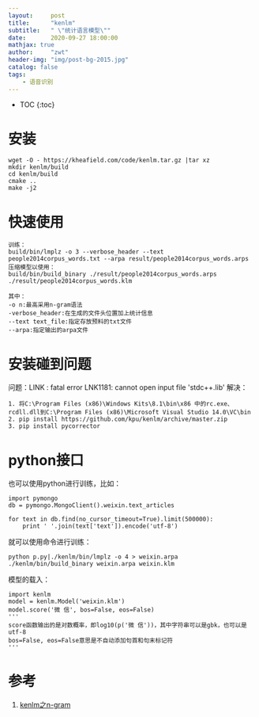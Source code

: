 ```yaml
---
layout:     post
title:      "kenlm"
subtitle:   " \"统计语言模型\""
date:       2020-09-27 18:00:00
mathjax: true
author:     "zwt"
header-img: "img/post-bg-2015.jpg"
catalog: false
tags:
    - 语音识别
---
```

* TOC
{:toc}
# 安装

```
wget -O - https://kheafield.com/code/kenlm.tar.gz |tar xz
mkdir kenlm/build
cd kenlm/build
cmake ..
make -j2
```
# 快速使用

```
训练：
build/bin/lmplz -o 3 --verbose_header --text people2014corpus_words.txt --arpa result/people2014corpus_words.arps
压缩模型以使用：
build/bin/build_binary ./result/people2014corpus_words.arps ./result/people2014corpus_words.klm

其中：
-o n:最高采用n-gram语法
-verbose_header:在生成的文件头位置加上统计信息
--text text_file:指定存放预料的txt文件
--arpa:指定输出的arpa文件
```

# 安装碰到问题
问题：LINK : fatal error LNK1181: cannot open input file 'stdc++.lib'
解决：
```
1. 将C:\Program Files (x86)\Windows Kits\8.1\bin\x86 中的rc.exe、rcdll.dll到C:\Program Files (x86)\Microsoft Visual Studio 14.0\VC\bin
2. pip install https://github.com/kpu/kenlm/archive/master.zip
3. pip install pycorrector
```

# python接口

也可以使用python进行训练，比如：
```
import pymongo
db = pymongo.MongoClient().weixin.text_articles

for text in db.find(no_cursor_timeout=True).limit(500000):
    print ' '.join(text['text']).encode('utf-8')
```
就可以使用命令进行训练：
```
python p.py|./kenlm/bin/lmplz -o 4 > weixin.arpa
./kenlm/bin/build_binary weixin.arpa weixin.klm
```

模型的载入：
```
import kenlm
model = kenlm.Model('weixin.klm')
model.score('微 信', bos=False, eos=False)
'''
score函数输出的是对数概率，即log10(p('微 信'))，其中字符串可以是gbk，也可以是utf-8
bos=False, eos=False意思是不自动添加句首和句末标记符
'''
```


# 参考
1. [kenlm之n-gram](https://blog.csdn.net/asrgreek/article/details/81979194)